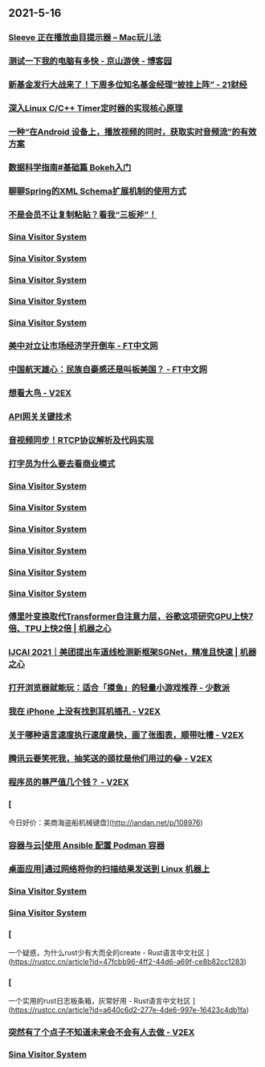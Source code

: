
## 2021-5-16

### [Sleeve 正在播放曲目提示器 – Mac玩儿法](https://www.waerfa.com/sleeve-review)

### [测试一下我的电脑有多快 - 京山游侠 - 博客园](http://www.cnblogs.com/youxia/p/linux037.html)

### [新基金发行大战来了！下周多位知名基金经理“披挂上阵” - 21财经](https://m.21jingji.com/article/20210516/herald/3401c53735d4550d3e256fa4bca30e59.html)

### [深入Linux C/C++ Timer定时器的实现核心原理](https://www.infoq.cn/article/a38371a552d7c497b294c2d66)

### [一种“在Android 设备上，播放视频的同时，获取实时音频流”的有效方案](https://www.infoq.cn/article/8f6fe3be58fe14b80e0bee86a)

### [数据科学指南#基础篇 Bokeh入门](https://www.infoq.cn/article/c9b172d97e7f0ca812b02faa1)

### [聊聊Spring的XML Schema扩展机制的使用方式](https://www.infoq.cn/article/37bad125278f030b476d62584)

### [不是会员不让复制粘贴？看我“三板斧”！](https://www.infoq.cn/article/9cf8f4a7870e92beed755c3e2)

### [Sina Visitor System](https://weibo.com/1715118170/KfHsheXM3)

### [Sina Visitor System](https://weibo.com/1715118170/KfHlJv5YX)

### [Sina Visitor System](https://weibo.com/1715118170/KfHls5fDN)

### [Sina Visitor System](https://weibo.com/1642628345/KfHjag64S)

### [Sina Visitor System](https://weibo.com/1642628345/KfHihDhNj)

### [美中对立让市场经济学开倒车 - FT中文网](http://www.ftchinese.com/story/001092443)

### [中国航天雄心：民族自豪感还是叫板美国？ - FT中文网](http://www.ftchinese.com/story/001092429)

### [想看大鸟 - V2EX](https://www.v2ex.com/t/777058)

### [API网关关键技术](https://www.infoq.cn/article/8fbba9ce10d1bd290cd208eff)

### [音视频同步！RTCP协议解析及代码实现](https://www.infoq.cn/article/c9b5fe3d10e0faf9a60928fc5)

### [打字员为什么要去看商业模式](https://www.infoq.cn/article/df8935179f0a3ffdb6ba8109a)

### [Sina Visitor System](https://weibo.com/1746173800/KfIeykAn7)

### [Sina Visitor System](https://weibo.com/1746173800/KfHQciiSm)

### [Sina Visitor System](https://weibo.com/1715118170/KfIf052GE)

### [Sina Visitor System](https://weibo.com/1715118170/KfHR2kSPT)

### [Sina Visitor System](https://weibo.com/1715118170/KfHQDtllz)

### [Sina Visitor System](https://weibo.com/1642628345/KfI4faB2e)

### [傅里叶变换取代Transformer自注意力层，谷歌这项研究GPU上快7倍、TPU上快2倍 | 机器之心](https://www.jiqizhixin.com/articles/2021-05-16)

### [IJCAI 2021｜美团提出车道线检测新框架SGNet，精准且快速 | 机器之心](https://www.jiqizhixin.com/articles/2021-05-16-2)

### [打开浏览器就能玩：适合「摸鱼」的轻量小游戏推荐 - 少数派](https://sspai.com/post/66601)

### [我在 iPhone 上没有找到耳机插孔 - V2EX](https://www.v2ex.com/t/777185)

### [关于哪种语言速度执行速度最快，画了张图表，顺带吐槽 - V2EX](https://www.v2ex.com/t/777179)

### [腾讯云要笑死我，抽奖送的颈枕是他们用过的😂 - V2EX](https://www.v2ex.com/t/777154)

### [程序员的尊严值几个钱？ - V2EX](https://www.v2ex.com/t/777128)

### [
今日好价：美商海盗船机械键盘](http://jandan.net/p/108976)

### [容器与云|使用 Ansible 配置 Podman 容器](https://linux.cn/article-13396-1.html?utm_source=rss&utm_medium=rss)

### [桌面应用|通过网络将你的扫描结果发送到 Linux 机器上](https://linux.cn/article-13395-1.html?utm_source=rss&utm_medium=rss)

### [Sina Visitor System](https://weibo.com/1715118170/KfJ1odWvv)

### [Sina Visitor System](https://weibo.com/1715118170/KfIDlrhMj)

### [
一个疑惑，为什么rust少有大而全的create - Rust语言中文社区
](https://rustcc.cn/article?id=47fcbb96-4ff2-44d6-a69f-ce8b82cc1283)

### [
一个实用的rust日志板条箱，灰常好用 - Rust语言中文社区
](https://rustcc.cn/article?id=a640c6d2-277e-4de6-997e-16423c4db1fa)

### [突然有了个点子不知道未来会不会有人去做 - V2EX](https://www.v2ex.com/t/777207)

### [Sina Visitor System](https://weibo.com/1715118170/KfJyjcSi3)